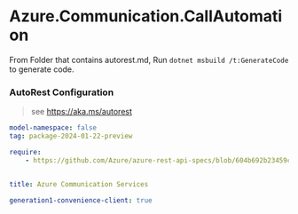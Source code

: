 # Azure.Communication.CallAutomation

From Folder that contains autorest.md, Run `dotnet msbuild /t:GenerateCode` to generate code.

### AutoRest Configuration
> see https://aka.ms/autorest

```yaml
model-namespace: false
tag: package-2024-01-22-preview

require:
    - https://github.com/Azure/azure-rest-api-specs/blob/604b692b23459cd7316b9465628fe75dfa169c31/specification/communication/data-plane/CallAutomation/readme.md


title: Azure Communication Services

generation1-convenience-client: true
```
